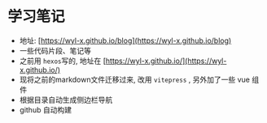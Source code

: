 # 学习笔记

- 地址: [https://wyl-x.github.io/blog](https://wyl-x.github.io/blog)
- 一些代码片段、笔记等
- 之前用 `hexos`写的, 地址在 [https://wyl-x.github.io/](https://wyl-x.github.io/)
- 现将之前的markdown文件迁移过来, 改用 `vitepress` , 另外加了一些 vue 组件
- 根据目录自动生成侧边栏导航
- github 自动构建
